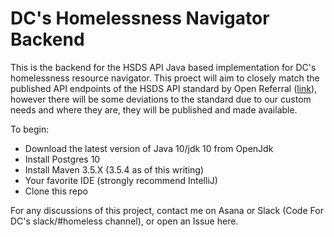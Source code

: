 # DC's Homelessness Navigator Backend
This is the backend for the HSDS API Java based implementation for DC's homelessness resource navigator. This proect will aim to closely match the published API endpoints of the HSDS API standard by Open Referral ([link](https://openreferral.readthedocs.io/en/latest/hsda/hsda/)), however there will be some deviations to the standard due to our custom needs and where they are, they will be published and made available.

To begin:
- Download the latest version of Java 10/jdk 10 from OpenJdk
- Install Postgres 10
- Install Maven 3.5.X (3.5.4 as of this writing)
- Your favorite IDE (strongly recommend IntelliJ)
- Clone this repo

For any discussions of this project, contact me on Asana or Slack (Code For DC's slack/#homeless channel), or open an Issue here.
